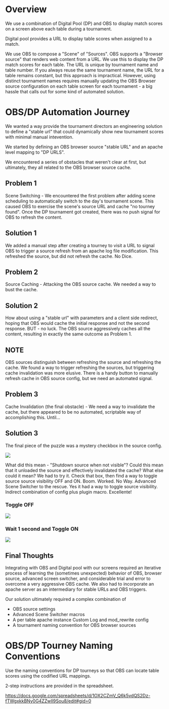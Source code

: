# Overview

We use a combination of Digital Pool (DP) and OBS to display match scores on a screen above each table during a tournament.

Digital pool provides a URL to display table scores when assigned to a match.

We use OBS to compose a "Scene" of "Sources". OBS supports a "Browser source" that renders web content from a URL. We use this to display the DP match scores for each table. The URL is unique by tournament name and table number. If you always reuse the same tournament name, the URL for a table remains constant, but this approach is impractical. However, using distinct tournament names requires manually updating the OBS Browser source configuration on each table screen for each tournament - a big hassle that calls out for some kind of automated solution.

# OBS/DP Automation Journey 

We wanted a way provide the tournament directors an engineering solution to define a "stable url" that could dynamically show new tournament scores with minimal manual intevention.

We started by defining an OBS browser source "stable URL" and an apache level mapping to "DP URLS".

We encountered a series of obstacles that weren't clear at first, but ultimately, they all related to the OBS browser source cache.

## Problem 1
Scene Switching - We encountered the first problem after adding scene scheduling to automatically switch to the day's tournament scene. This caused OBS to exercise the scene's source URL and cache "no tourney found". Once the DP tournament got created, there was no push signal for OBS to refresh the content.

## Solution 1
We added a manual step after creating a tourney to visit a URL to signal OBS to trigger a source refresh from an apache log file modification. This refreshed the source, but did not refresh the cache. No Dice.

## Problem 2
Source Caching - Attacking the OBS source cache. We needed a way to bust the cache.

## Solution 2
How about using a "stable url" with parameters and a client side redirect, hoping that OBS would cache the initial response and not the second response. BUT - no luck. The OBS source aggressively caches all the content, resulting in exactly the same outcome as Problem 1.

## NOTE
OBS sources distinguish between refreshing the source and refreshing the cache. We found a way to trigger refreshing the sources, but triggering cache invalidation was more elusive. There is a handy button to manually refresh cache in OBS source config, but we need an automated signal.

## Problem 3
Cache Invalidation (the final obstacle) - We need a way to invalidate the cache, but there appeared to be no automated, scriptable way of accomplishing this. Until...

## Solution 3
The final piece of the puzzle was a mystery checkbox in the source config.

![](https://github.com/playatgtb/aetv/blob/main/images/obs-source-shutdown-unchecked.png?raw=true)

What did this mean - "Shutdown source when not visible"? Could this mean that it unloaded the source and effectively invalidated the cache? What else could it mean? We had to try it. Check that box, then find a way to toggle source source visibility OFF and ON. Boom. Worked. No Way. Advanced Scene Switcher to the rescue. Yes it had a way to toggle source visibility. Indirect combination of config plus plugin macro. Excellente!

### Toggle OFF
![](https://github.com/playatgtb/aetv/blob/main/images/obs-macro-refresh-scores-1.png?raw=true)

### Wait 1 second and Toggle ON
![](https://github.com/playatgtb/aetv/blob/main/images/obs-macro-refresh-scores-2.png?raw=true)

## Final Thoughts
Integrating with OBS and Digital pool with our screens required an iterative process of learning the (sometimes unexpected) behavior of OBS, browser source, advanced screen switcher, and considerable trial and error to overcome a very aggressive OBS cache. We also had to incorporate an apache server as an intermediary for stable URLs and OBS triggers.

Our solution ultimately required a complex combination of
* OBS source settings
* Advanced Scene Switcher macros
* A per table apache instance Custom Log and mod_rewrite config
* A tournament naming convention for OBS browser sources

# OBS/DP Tourney Naming Conventions

Use the naming conventions for DP tourneys so that OBS can locate table scores using the codified URL mappings.

2-step instructions are provided in the spreadsheet.

https://docs.google.com/spreadsheets/d/1OX2CZmV_Q6k5vdQS2Dz-fTWgxkkBNy0G4ZZwIl9Sou8/edit#gid=0

